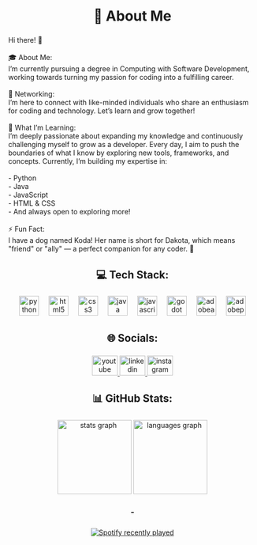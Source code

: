 <h1 align="center">💫 About Me</h1>

###

<p align="left">Hi there! 👋<br><br>🎓 About Me:<br>I’m currently pursuing a degree in Computing with Software Development, working towards turning my passion for coding into a fulfilling career.<br><br>🤝 Networking:<br>I’m here to connect with like-minded individuals who share an enthusiasm for coding and technology. Let’s learn and grow together!<br><br>🌱 What I’m Learning:<br>I’m deeply passionate about expanding my knowledge and continuously challenging myself to grow as a developer. Every day, I aim to push the boundaries of what I know by exploring new tools, frameworks, and concepts. Currently, I’m building my expertise in:<br><br>- Python<br>- Java<br>- JavaScript<br>- HTML & CSS<br>- And always open to exploring more!<br><br>⚡ Fun Fact:<br>I have a dog named Koda! Her name is short for Dakota, which means "friend" or "ally" — a perfect companion for any coder. 🐾</p>

###

<h2 align="center">💻 Tech Stack:</h2>

###

<div align="center">
  <img src="https://cdn.jsdelivr.net/gh/devicons/devicon/icons/python/python-original.svg" height="40" alt="python logo"  />
  <img width="12" />
  <img src="https://cdn.jsdelivr.net/gh/devicons/devicon/icons/html5/html5-original.svg" height="40" alt="html5 logo"  />
  <img width="12" />
  <img src="https://cdn.jsdelivr.net/gh/devicons/devicon/icons/css3/css3-original.svg" height="40" alt="css3 logo"  />
  <img width="12" />
  <img src="https://cdn.jsdelivr.net/gh/devicons/devicon/icons/java/java-original.svg" height="40" alt="java logo"  />
  <img width="12" />
  <img src="https://cdn.jsdelivr.net/gh/devicons/devicon/icons/javascript/javascript-original.svg" height="40" alt="javascript logo"  />
  <img width="12" />
  <img src="https://cdn.jsdelivr.net/gh/devicons/devicon/icons/godot/godot-original.svg" height="40" alt="godot logo"  />
  <img width="12" />
  <img src="https://skillicons.dev/icons?i=ae" height="40" alt="adobeaftereffects logo"  />
  <img width="12" />
  <img src="https://skillicons.dev/icons?i=ps" height="40" alt="adobephotoshop logo"  />
</div>

###

<h2 align="center">🌐 Socials:</h2>

###

<div align="center">
  <a href="https://www.youtube.com/@cahluhm" target="_blank">
    <img src="https://raw.githubusercontent.com/maurodesouza/profile-readme-generator/master/src/assets/icons/social/youtube/default.svg" width="52" height="40" alt="youtube logo"  />
  </a>
  <a href="https://www.linkedin.com/in/calum-stirling-b498b9347/" target="_blank">
    <img src="https://raw.githubusercontent.com/maurodesouza/profile-readme-generator/master/src/assets/icons/social/linkedin/default.svg" width="52" height="40" alt="linkedin logo"  />
  </a>
  <a href="https://www.instagram.com/calstirling_/" target="_blank">
    <img src="https://raw.githubusercontent.com/maurodesouza/profile-readme-generator/master/src/assets/icons/social/instagram/default.svg" width="52" height="40" alt="instagram logo"  />
  </a>
</div>

###

<h2 align="center">📊 GitHub Stats:</h2>

###

<div align="center">
  <img src="https://github-readme-stats.vercel.app/api?username=calumstirling&hide_title=false&hide_rank=false&show_icons=true&include_all_commits=true&count_private=true&disable_animations=false&theme=dracula&locale=en&hide_border=false&order=1" height="150" alt="stats graph"  />
  <img src="https://github-readme-stats.vercel.app/api/top-langs?username=calumstirling&locale=en&hide_title=false&layout=compact&card_width=320&langs_count=5&theme=dracula&hide_border=false&order=2" height="150" alt="languages graph"  />
</div>

###

<h3 align="center">-</h3>

###

<div align="center">
  <a href="https://open.spotify.com/user/caljestirling">
    <img src="https://spotify-recently-played-readme.vercel.app/api?user=caljestirling&count=3&unique=true" alt="Spotify recently played"  />
  </a>
</div>

###
